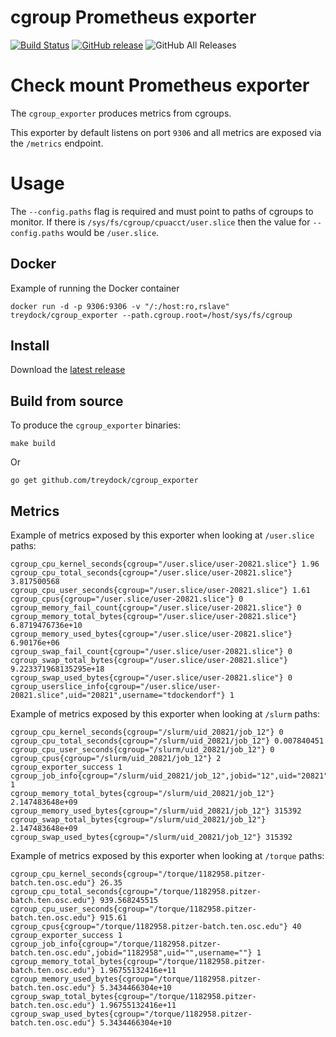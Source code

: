 # cgroup Prometheus exporter

[![Build Status](https://circleci.com/gh/treydock/cgroup_exporter/tree/master.svg?style=shield)](https://circleci.com/gh/treydock/cgroup_exporter)
[![GitHub release](https://img.shields.io/github/v/release/treydock/cgroup_exporter?include_prereleases&sort=semver)](https://github.com/treydock/cgroup_exporter/releases/latest)
![GitHub All Releases](https://img.shields.io/github/downloads/treydock/cgroup_exporter/total)

# Check mount Prometheus exporter

The `cgroup_exporter` produces metrics from cgroups.

This exporter by default listens on port `9306` and all metrics are exposed via the `/metrics` endpoint.

# Usage

The `--config.paths` flag is required and must point to paths of cgroups to monitor. If there is `/sys/fs/cgroup/cpuacct/user.slice` then the value for `--config.paths` would be `/user.slice`.

## Docker

Example of running the Docker container

```
docker run -d -p 9306:9306 -v "/:/host:ro,rslave" treydock/cgroup_exporter --path.cgroup.root=/host/sys/fs/cgroup
```

## Install

Download the [latest release](https://github.com/treydock/cgroup_exporter/releases)

## Build from source

To produce the `cgroup_exporter` binaries:

```
make build
```

Or

```
go get github.com/treydock/cgroup_exporter
```

## Metrics

Example of metrics exposed by this exporter when looking at `/user.slice` paths:

```
cgroup_cpu_kernel_seconds{cgroup="/user.slice/user-20821.slice"} 1.96
cgroup_cpu_total_seconds{cgroup="/user.slice/user-20821.slice"} 3.817500568
cgroup_cpu_user_seconds{cgroup="/user.slice/user-20821.slice"} 1.61
cgroup_cpus{cgroup="/user.slice/user-20821.slice"} 0
cgroup_memory_fail_count{cgroup="/user.slice/user-20821.slice"} 0
cgroup_memory_total_bytes{cgroup="/user.slice/user-20821.slice"} 6.8719476736e+10
cgroup_memory_used_bytes{cgroup="/user.slice/user-20821.slice"} 6.90176e+06
cgroup_swap_fail_count{cgroup="/user.slice/user-20821.slice"} 0
cgroup_swap_total_bytes{cgroup="/user.slice/user-20821.slice"} 9.223371968135295e+18
cgroup_swap_used_bytes{cgroup="/user.slice/user-20821.slice"} 0
cgroup_userslice_info{cgroup="/user.slice/user-20821.slice",uid="20821",username="tdockendorf"} 1
```

Example of metrics exposed by this exporter when looking at `/slurm` paths:

```
cgroup_cpu_kernel_seconds{cgroup="/slurm/uid_20821/job_12"} 0
cgroup_cpu_total_seconds{cgroup="/slurm/uid_20821/job_12"} 0.007840451
cgroup_cpu_user_seconds{cgroup="/slurm/uid_20821/job_12"} 0
cgroup_cpus{cgroup="/slurm/uid_20821/job_12"} 2
cgroup_exporter_success 1
cgroup_job_info{cgroup="/slurm/uid_20821/job_12",jobid="12",uid="20821",username="tdockendorf"} 1
cgroup_memory_total_bytes{cgroup="/slurm/uid_20821/job_12"} 2.147483648e+09
cgroup_memory_used_bytes{cgroup="/slurm/uid_20821/job_12"} 315392
cgroup_swap_total_bytes{cgroup="/slurm/uid_20821/job_12"} 2.147483648e+09
cgroup_swap_used_bytes{cgroup="/slurm/uid_20821/job_12"} 315392
```

Example of metrics exposed by this exporter when looking at `/torque` paths:

```
cgroup_cpu_kernel_seconds{cgroup="/torque/1182958.pitzer-batch.ten.osc.edu"} 26.35
cgroup_cpu_total_seconds{cgroup="/torque/1182958.pitzer-batch.ten.osc.edu"} 939.568245515
cgroup_cpu_user_seconds{cgroup="/torque/1182958.pitzer-batch.ten.osc.edu"} 915.61
cgroup_cpus{cgroup="/torque/1182958.pitzer-batch.ten.osc.edu"} 40
cgroup_exporter_success 1
cgroup_job_info{cgroup="/torque/1182958.pitzer-batch.ten.osc.edu",jobid="1182958",uid="",username=""} 1
cgroup_memory_total_bytes{cgroup="/torque/1182958.pitzer-batch.ten.osc.edu"} 1.96755132416e+11
cgroup_memory_used_bytes{cgroup="/torque/1182958.pitzer-batch.ten.osc.edu"} 5.3434466304e+10
cgroup_swap_total_bytes{cgroup="/torque/1182958.pitzer-batch.ten.osc.edu"} 1.96755132416e+11
cgroup_swap_used_bytes{cgroup="/torque/1182958.pitzer-batch.ten.osc.edu"} 5.3434466304e+10
```
